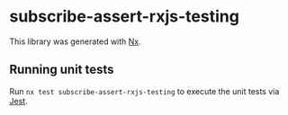 # subscribe-assert-rxjs-testing

This library was generated with [Nx](https://nx.dev).

## Running unit tests

Run `nx test subscribe-assert-rxjs-testing` to execute the unit tests via [Jest](https://jestjs.io).

